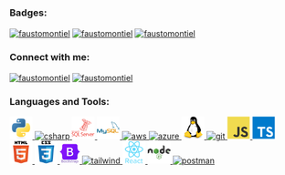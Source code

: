 
<!--
**faustomontiel/faustomontiel** is a ✨ _special_ ✨ repository because its `README.md` (this file) appears on your GitHub profile.

Here are some ideas to get you started:

- 🔭 I’m currently working on ...
- 🌱 I’m currently learning ...
- 👯 I’m looking to collaborate on ...
- 🤔 I’m looking for help with ...
- 💬 Ask me about ...
- 📫 How to reach me: ...
- 😄 Pronouns: ...
- ⚡ Fun fact: ...
-->
<h3 align="left">Badges:</h3>
<p align="left">
<a href="https://www.credly.com/earner/earned/badge/28d68c78-1660-437f-98fc-1ae8431e22b8/" target="_blank"><img align="center" src="https://images.credly.com/images/0e284c3f-5164-4b21-8660-0d84737941bc/image.png" alt="faustomontiel" height="140" width="140" /></a>
<a href="https://learn.microsoft.com/es-mx/users/faustomontiel/credentials/b20d07758d64c00f" target="_blank"><img align="center" src="https://learn.microsoft.com/en-us/media/learn/certification/badges/microsoft-certified-fundamentals-badge.svg" alt="faustomontiel" height="140" width="140" /></a>
<a href="https://www.credly.com/badges/431e3d52-2dc3-473e-b9ab-5572d352ca6e/" target="_blank"><img align="center" src="https://images.credly.com/images/e07c6cc4-b737-4d7e-8ce8-66b6b7a60367/image.png" alt="faustomontiel" height="140" width="140" /></a>

<h3 align="left">Connect with me:</h3>
<p align="left">
<a href="https://linkedin.com/in/faustomontiel" target="_blank"><img align="center" src="https://www.vectorlogo.zone/logos/linkedin/linkedin-tile.svg" alt="faustomontiel" height="35" width="40" /></a>
<a href="https://t.me/faustodeveloper" target="_blank"><img align="center" src="https://www.vectorlogo.zone/logos/telegram/telegram-tile.svg" alt="faustomontiel" height="35" width="38" /></a>
</p>

<h3 align="left">Languages and Tools:</h3>
<p align="left">  
  <!-- Python -->
  <a href="https://www.python.org/" target="_blank"> 
    <img src="https://github.com/devicons/devicon/blob/master/icons/python/python-original.svg" alt="python" width="40" height="40"/> 
  </a>  
  <!-- C# -->
  <a href="https://docs.microsoft.com/en-us/dotnet/csharp/tour-of-csharp" target="_blank"> 
    <img src="https://raw.githubusercontent.com/jmnote/z-icons/master/svg/csharp.svg" alt="csharp" width="40" height="40"/> 
  </a>  
    <!-- SQL Server-->
  <a href="https://www.microsoft.com/en-us/sql-server" target="_blank"> 
    <img src="https://github.com/devicons/devicon/blob/master/icons/microsoftsqlserver/microsoftsqlserver-plain-wordmark.svg" alt="sqlserver" width="40" height="40"/> 
  </a>  
    <!-- MySQL -->
  <a href="https://www.mysql.com/" target="_blank"> 
    <img src="https://raw.githubusercontent.com/devicons/devicon/master/icons/mysql/mysql-original-wordmark.svg" alt="mysql" width="40" height="40"/> 
  </a>  
  <!-- AWS -->
  <a href="https://aws.amazon.com/" target="_blank"> 
    <img src="https://uxwing.com/wp-content/themes/uxwing/download/brands-and-social-media/aws-icon.svg" alt="aws" width="40" height="40"/> 
  </a>  
  <!-- Azure -->
  <a href="https://azure.microsoft.com/en-us/products/devops" target="_blank"> 
    <img src="https://uxwing.com/wp-content/themes/uxwing/download/brands-and-social-media/azure-icon.svg" alt="azure" width="40" height="40"/> 
  </a>  
  <!-- Linux -->
  <a href="https://www.linux.org/" target="_blank"> 
    <img src="https://raw.githubusercontent.com/devicons/devicon/master/icons/linux/linux-original.svg" alt="linux" width="40" height="40"/> 
  </a>  
  <a href="https://git-scm.com/" target="_blank"> 
    <img src="https://www.vectorlogo.zone/logos/git-scm/git-scm-icon.svg" alt="git" width="40" height="40"/> 
  </a>  
  <!-- JavaScript -->
  <a href="https://developer.mozilla.org/en-US/docs/Web/JavaScript" target="_blank"> 
    <img src="https://raw.githubusercontent.com/devicons/devicon/master/icons/javascript/javascript-original.svg" alt="javascript" width="40" height="40"/> 
  </a>  
  <!-- TypeScript -->
  <a href="https://www.typescriptlang.org/" target="_blank"> 
    <img src="https://raw.githubusercontent.com/devicons/devicon/master/icons/typescript/typescript-original.svg" alt="typescript" width="40" height="40"/> 
  </a>  
  <a href="https://www.w3.org/html/" target="_blank"> 
    <img src="https://raw.githubusercontent.com/devicons/devicon/master/icons/html5/html5-original-wordmark.svg" alt="html5" width="40" height="40"/> 
  </a>  
  <a href="https://www.w3schools.com/css/" target="_blank"> 
    <img src="https://raw.githubusercontent.com/devicons/devicon/master/icons/css3/css3-original-wordmark.svg" alt="css3" width="40" height="40"/> 
  </a>  
  <a href="https://getbootstrap.com/" target="_blank"> 
    <img src="https://github.com/devicons/devicon/blob/master/icons/bootstrap/bootstrap-original-wordmark.svg" alt="bootstrap" width="35" height="35"/> 
  </a>    
  <a href="https://tailwindcss.com/" target="_blank"> 
    <img src="https://www.vectorlogo.zone/logos/tailwindcss/tailwindcss-icon.svg" alt="tailwind" width="40" height="40"/> 
  </a>  
  <a href="https://reactjs.org/" target="_blank"> 
    <img src="https://raw.githubusercontent.com/devicons/devicon/master/icons/react/react-original-wordmark.svg" alt="react" width="40" height="40"/> 
  </a>  
  <a href="https://nodejs.org" target="_blank"> 
    <img src="https://raw.githubusercontent.com/devicons/devicon/master/icons/nodejs/nodejs-original-wordmark.svg" alt="nodejs" width="40" height="40"/> 
  </a>  
  <a href="https://postman.com" target="_blank"> 
    <img src="https://www.vectorlogo.zone/logos/getpostman/getpostman-icon.svg" alt="postman" width="40" height="40"/> 
  </a>  
</p>

